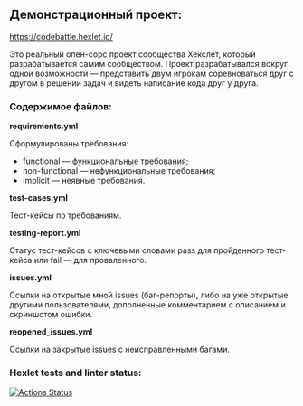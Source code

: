 ## Демонстрационный проект:
https://codebattle.hexlet.io/

Это реальный опен-сорс проект сообщества Хекслет, который разрабатывается самим сообществом.
Проект разрабатывался вокруг одной возможности — представить двум игрокам соревноваться друг с другом в решении задач и видеть написание кода друг у друга.

### Содержимое файлов:

**requirements.yml**

Сформулированы требования:
* functional — функциональные требования;
* non-functional — нефункциональные требования;
* implicit — неявные требования.

**test-cases.yml**

Тест-кейсы по требованиям.

**testing-report.yml**

Статус тест-кейсов с ключевыми словами pass для пройденного тест-кейса или fail — для проваленного.

**issues.yml**

Ссылки на открытые мной issues (баг-репорты), либо на уже открытые другими пользователями, дополненные комментарием с описанием и скриншотом ошибки.

**reopened_issues.yml**

Ссылки на закрытые issues с неисправленными багами.


### Hexlet tests and linter status:
[![Actions Status](https://github.com/borizi/qa-engineer-project-85/workflows/hexlet-check/badge.svg)](https://github.com/borizi/qa-engineer-project-85/actions)